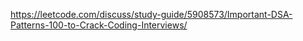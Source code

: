 https://leetcode.com/discuss/study-guide/5908573/Important-DSA-Patterns-100-to-Crack-Coding-Interviews/